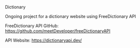 Dictionary

Ongoing project for a dictionary website using FreeDictionary API

FreeDictionary API GitHub: https://github.com/meetDeveloper/freeDictionaryAPI

API Website: https://dictionaryapi.dev/

